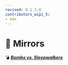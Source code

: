```yaml
---
revised: 0.1.5.8
contributors_wip1_5:
- edx
---
```


# 📄 Mirrors

💣 ***[Bombs vs. Sleepwalkers](/README.md)***
